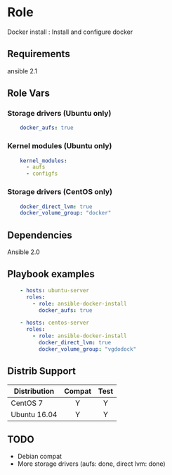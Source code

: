 Role
====
Docker install : Install and configure docker

Requirements
------------
ansible 2.1

Role Vars
---------
### Storage drivers (Ubuntu only)
```yaml
    docker_aufs: true
```
### Kernel modules (Ubuntu only)
```yaml
    kernel_modules:
      - aufs
      - configfs
```
### Storage drivers (CentOS only)
```yaml
    docker_direct_lvm: true
    docker_volume_group: "docker"
```
Dependencies
------------
Ansible 2.0


Playbook examples
-----------------

```yaml
    - hosts: ubuntu-server
      roles:
        - role: ansible-docker-install
          docker_aufs: true
```

```yaml
    - hosts: centos-server
      roles:
        - role: ansible-docker-install
          docker_direct_lvm: true
          docker_volume_group: "vgdodock"
```

Distrib Support
---------------
| Distribution | Compat | Test  |
| ------------ |:------:|:-----:|
|    CentOS 7  |   Y    |   Y   |
| Ubuntu 16.04 |   Y    |   Y   |


TODO
----
* Debian compat
* More storage drivers (aufs: done, direct lvm: done)
